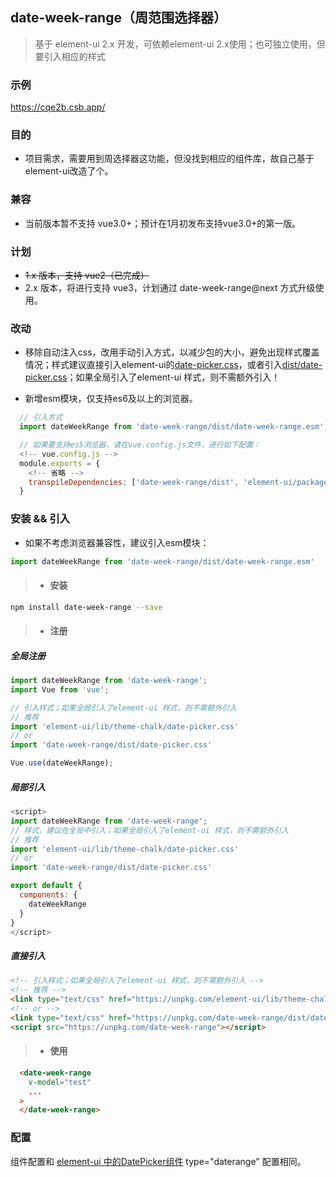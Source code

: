 ## date-week-range（周范围选择器）

> 基于 element-ui 2.x 开发，可依赖element-ui 2.x使用；也可独立使用，但要引入相应的样式

### 示例

https://cqe2b.csb.app/

### 目的

  - 项目需求，需要用到周选择器这功能，但没找到相应的组件库，故自己基于element-ui改造了个。


### 兼容

  - 当前版本暂不支持 vue3.0+；预计在1月初发布支持vue3.0+的第一版。

### 计划

  - ~~1.x 版本，支持 vue2（已完成）~~
  - 2.x 版本，将进行支持 vue3，计划通过
  date-week-range@next
  方式升级使用。

### 改动
  - 移除自动注入css，改用手动引入方式，以减少包的大小，避免出现样式覆盖情况；样式建议直接引入element-ui的[date-picker.css](https://unpkg.com/element-ui/lib/theme-chalk/date-picker.css)，或者引入[dist/date-picker.css](https://unpkg.com/data-week-range/dist/date-picker.css)；如果全局引入了element-ui 样式，则不需额外引入！
  
  - 新增esm模块，仅支持es6及以上的浏览器。

  ```javascript
    // 引入方式
    import dateWeekRange from 'date-week-range/dist/date-week-range.esm';

    // 如果要支持es5浏览器，请在vue.config.js文件，进行如下配置：
    <!-- vue.config.js -->
    module.exports = {
      <!-- 省略 -->
      transpileDependencies: ['date-week-range/dist', 'element-ui/packages', 'element-ui/src']
    }
  ```

### 安装 && 引入
- 如果不考虑浏览器兼容性，建议引入esm模块：
```javascript
import dateWeekRange from 'date-week-range/dist/date-week-range.esm'
```

> * #### 安装

``` bash
npm install date-week-range --save
```
> * #### 注册

##### 全局注册

```javascript
import dateWeekRange from 'date-week-range';
import Vue from 'vue';

// 引入样式；如果全局引入了element-ui 样式，则不需额外引入
// 推荐
import 'element-ui/lib/theme-chalk/date-picker.css'
// or
import 'date-week-range/dist/date-picker.css'

Vue.use(dateWeekRange);
```

##### 局部引入

```javascript
<script>
import dateWeekRange from 'date-week-range';
// 样式，建议在全局中引入；如果全局引入了element-ui 样式，则不需额外引入
// 推荐
import 'element-ui/lib/theme-chalk/date-picker.css'
// or
import 'date-week-range/dist/date-picker.css'

export default {
  components: {
    dateWeekRange
  }
}
</script>
```

##### 直接引入

```html
<!-- 引入样式；如果全局引入了element-ui 样式，则不需额外引入 -->
<!-- 推荐 -->
<link type="text/css" href="https://unpkg.com/element-ui/lib/theme-chalk/date-picker.css">
<!-- or -->
<link type="text/css" href="https://unpkg.com/date-week-range/dist/date-picker.css">
<script src="https://unpkg.com/date-week-range"></script>
```

> * #### 使用

```html
  <date-week-range 
    v-model="test" 
    ...
  >
  </date-week-range>
```

### 配置

组件配置和 [element-ui 中的DatePicker组件](https://element.eleme.cn/#/zh-CN/component/date-picker) type="daterange" 配置相同。
